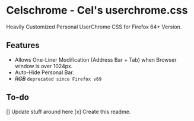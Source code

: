 # Celschrome - Cel's userchrome.css   

Heavily Customized Personal UserChrome CSS for Firefox 64+ Version.

## Features

- Allows One-Liner Modification (Address Bar + Tab) when Browser window is over 1024px.
- Auto-Hide Personal Bar.
- ~~*RGB*~~ `deprecated since Firefox v69`

## To-do
[] Update stuff around here
[x] Create this readme.
